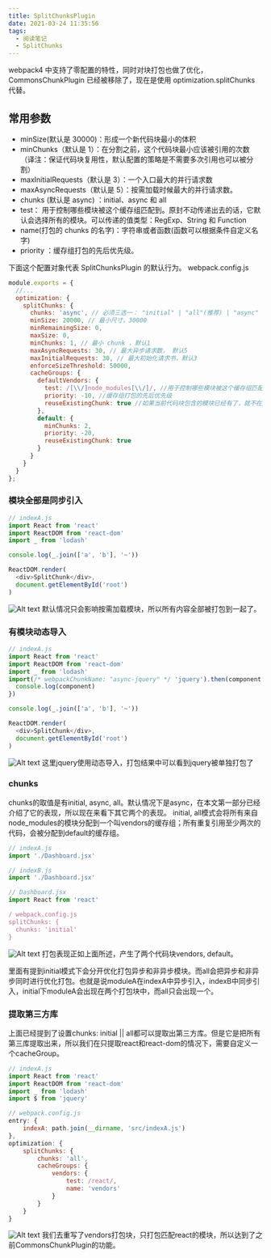 ```yaml
---
title: SplitChunksPlugin
date: 2021-03-24 11:35:56
tags:
  - 阅读笔记
  - SplitChunks
---
```


webpack4 中支持了零配置的特性，同时对块打包也做了优化，CommonsChunkPlugin 已经被移除了，现在是使用 optimization.splitChunks 代替。

<!-- more -->

## 常用参数

- minSize(默认是 30000)：形成一个新代码块最小的体积
- minChunks（默认是 1）：在分割之前，这个代码块最小应该被引用的次数（译注：保证代码块复用性，默认配置的策略是不需要多次引用也可以被分割）
- maxInitialRequests（默认是 3）：一个入口最大的并行请求数
- maxAsyncRequests（默认是 5）：按需加载时候最大的并行请求数。
- chunks (默认是 async) ：initial、async 和 all
- test： 用于控制哪些模块被这个缓存组匹配到。原封不动传递出去的话，它默认会选择所有的模块。可以传递的值类型：RegExp、String 和 Function
- name(打包的 chunks 的名字)：字符串或者函数(函数可以根据条件自定义名字)
- priority ：缓存组打包的先后优先级。

下面这个配置对象代表 SplitChunksPlugin 的默认行为。
webpack.config.js

```javascript
module.exports = {
  //...
  optimization: {
    splitChunks: {
      chunks: 'async', // 必须三选一： "initial" | "all"(推荐) | "async" (默认就是async)
      minSize: 20000, // 最小尺寸，30000
      minRemainingSize: 0,
      maxSize: 0,
      minChunks: 1, // 最小 chunk ，默认1
      maxAsyncRequests: 30, // 最大异步请求数， 默认5
      maxInitialRequests: 30, // 最大初始化请求书，默认3
      enforceSizeThreshold: 50000,
      cacheGroups: {
        defaultVendors: {
          test: /[\\/]node_modules[\\/]/, //用于控制哪些模块被这个缓存组匹配到
          priority: -10, //缓存组打包的先后优先级
          reuseExistingChunk: true //如果当前代码块包含的模块已经有了，就不在产生一个新的代码块
        },
        default: {
          minChunks: 2,
          priority: -20,
          reuseExistingChunk: true
        }
      }
    }
  }
};
```

### 模块全部是同步引入

```javascript
// indexA.js
import React from 'react'
import ReactDOM from 'react-dom'
import _ from 'lodash'

console.log(_.join(['a', 'b'], '~'))

ReactDOM.render(
  <div>SplitChunk</div>,
  document.getElementById('root')
)

```
![Alt text](https://user-gold-cdn.xitu.io/2018/9/16/165e245b6a79a710?imageView2/0/w/1280/h/960/format/webp/ignore-error/1)
默认情况只会影响按需加载模块，所以所有内容全部被打包到一起了。

### 有模块动态导入
```javascript
// indexA.js
import React from 'react'
import ReactDOM from 'react-dom'
import _ from 'lodash'
import(/* webpackChunkName: "async-jquery" */ 'jquery').then(component => {
  console.log(component)
})

console.log(_.join(['a', 'b'], '~'))

ReactDOM.render(
  <div>SplitChunk</div>,
  document.getElementById('root')
)
```
![Alt text](https://user-gold-cdn.xitu.io/2018/9/16/165e24a3649144b4?imageView2/0/w/1280/h/960/format/webp/ignore-error/1)
这里jquery使用动态导入，打包结果中可以看到jquery被单独打包了


### chunks

chunks的取值是有initial, async, all。默认情况下是async，在本文第一部分已经介绍了它的表现，所以现在来看下其它两个的表现。
initial, all模式会将所有来自node_modules的模块分配到一个叫vendors的缓存组；所有重复引用至少两次的代码，会被分配到default的缓存组。

```javascript
// indexA.js
import './Dashboard.jsx'

// indexB.js
import './Dashboard.jsx'

// Dashboard.jsx
import React from 'react'
```
```javascript
/ webpack.config.js
splitChunks: {
  chunks: 'initial'
}
```
![Alt text](https://user-gold-cdn.xitu.io/2018/9/16/165e258100bd82e0?imageView2/0/w/1280/h/960/format/webp/ignore-error/1)
打包表现正如上面所述，产生了两个代码块vendors, default。

里面有提到initial模式下会分开优化打包异步和非异步模块。而all会把异步和非异步同时进行优化打包。也就是说moduleA在indexA中异步引入，indexB中同步引入，initial下moduleA会出现在两个打包块中，而all只会出现一个。

### 提取第三方库

上面已经提到了设置chunks: initial || all都可以提取出第三方库。但是它是把所有第三库提取出来，所以我们在只提取react和react-dom的情况下，需要自定义一个cacheGroup。
```javascript
// indexA.js
import React from 'react'
import ReactDOM from 'react-dom'
import _ from 'lodash'
import $ from 'jquery'

// webpack.config.js
entry: {
    indexA: path.join(__dirname, 'src/indexA.js')
},
optimization: {
    splitChunks: {
        chunks: 'all',
        cacheGroups: {
            vendors: {
                test: /react/,
                name: 'vendors'
            }
        }
    }
}
```

![Alt text](https://user-gold-cdn.xitu.io/2018/9/16/165e28007b2f44ca?imageView2/0/w/1280/h/960/format/webp/ignore-error/1)
我们去重写了vendors打包块，只打包匹配react的模块，所以达到了之前CommonsChunkPlugin的功能。
